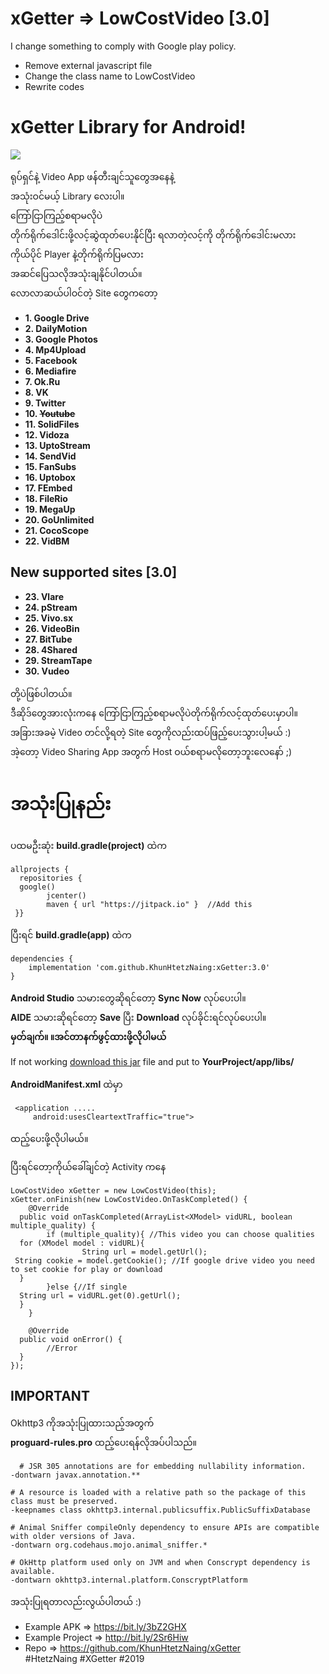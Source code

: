 # xGetter => LowCostVideo [3.0]
I change something to comply with Google play policy.
- Remove external javascript file
- Change the class name to LowCostVideo
- Rewrite codes

# xGetter Library for Android!  
[![](https://jitpack.io/v/aguirre123/xGetter.svg)](https://jitpack.io/#aguirre123/xGetter)  

ရုပ်ရှင်နဲ့ Video App ဖန်တီးချင်သူတွေအနေနဲ့  
အသုံးဝင်မယ့် Library လေးပါ။   
ကြော်ငြာကြည့်စရာမလိုပဲ  
တိုက်ရိုက်ဒေါင်းဖို့လင့်ဆွဲထုတ်ပေးနိုင်ပြီး
ရလာတဲ့လင့်ကို တိုက်ရိုက်ဒေါင်းမလား  
ကိုယ်ပိုင် Player နဲ့တိုက်ရိုက်ပြမလား  
အဆင်ပြေသလိုအသုံးချနိုင်ပါတယ်။  
လောလာဆယ်ပါဝင်တဲ့ Site တွေကတော့  
  
 - **1. Google Drive**  
 - **2. DailyMotion**  
 - **3. Google Photos**  
 - **4. Mp4Upload**  
 - **5. Facebook**  
 - **6. Mediafire**  
 - **7. Ok.Ru**  
 - **8. VK**  
 - **9. Twitter**  
 - **10. ~~Youtube~~**  
 - **11. SolidFiles**  
 - **12. Vidoza**  
 - **13. UptoStream**  
 - **14. SendVid**  
 - **15. FanSubs**  
 - **16. Uptobox**  
 - **17. FEmbed**  
 - **18. FileRio**  
 - **19. MegaUp**  
 - **20. GoUnlimited**  
 - **21. CocoScope**  
 - **22. VidBM**
 
## New supported sites [3.0]

- **23. Vlare**
- **24. pStream**
- **25. Vivo.sx**
- **26. VideoBin**
- **27. BitTube**
- **28. 4Shared**
- **29. StreamTape**
- **30. Vudeo**
  
  
တို့ပဲဖြစ်ပါတယ်။  
ဒီဆိုဒ်တွေအားလုံးကနေ ကြော်ငြာကြည့်စရာမလိုပဲတိုက်ရိုက်လင့်ထုတ်ပေးမှာပါ။  
အခြားအခမဲ့ Video တင်လို့ရတဲ့ Site တွေကိုလည်းထပ်ဖြည့်ပေးသွားပါ့မယ် :)  
အဲ့တော့ Video Sharing App အတွက် Host ဝယ်စရာမလိုတော့ဘူးလေနော် ;)  
  
အသုံးပြုနည်း  
===========  
  
ပထမဦးဆုံး **build.gradle(project)** ထဲက  
  

    allprojects {
      repositories {  
      google()  
            jcenter()  
            maven { url "https://jitpack.io" }  //Add this
     }}

ပြီးရင် **build.gradle(app)** ထဲက  
  

    dependencies {  
    	implementation 'com.github.KhunHtetzNaing:xGetter:3.0'
    }

**Android Studio** သမားတွေဆိုရင်တော့ **Sync Now** လုပ်ပေးပါ။  
**AIDE** သမားဆိုရင်တော့ **Save** ပြီး **Download** လုပ်ခိုင်းရင်လုပ်ပေးပါ။  
**မှတ်ချက်။ ။အင်တာနက်ဖွင့်ထားဖို့လိုပါမယ်**  
  
  If not working [download this jar](https://github.com/KhunHtetzNaing/xGetter/raw/master/app/release/xgetter.jar) file and put to **YourProject/app/libs/**
  
**AndroidManifest.xml** ထဲမှာ  
  

     <application .....
	     android:usesCleartextTraffic="true">

  
 
ထည့်ပေးဖို့လိုပါမယ်။  
  
ပြီးရင်တော့ကိုယ်ခေါ်ချင်တဲ့ Activity ကနေ  

    LowCostVideo xGetter = new LowCostVideo(this);  
    xGetter.onFinish(new LowCostVideo.OnTaskCompleted() {  
        @Override  
      public void onTaskCompleted(ArrayList<XModel> vidURL, boolean multiple_quality) {  
            if (multiple_quality){ //This video you can choose qualities  
      for (XModel model : vidURL){  
                    String url = model.getUrl();   
     String cookie = model.getCookie(); //If google drive video you need to set cookie for play or download  
      }   
            }else {//If single  
      String url = vidURL.get(0).getUrl();  
      }  
        }  
      
        @Override  
      public void onError() {  
            //Error  
      }  
    });

## IMPORTANT  
Okhttp3 ကိုအသုံးပြုထားသည့်အတွက်  
**proguard-rules.pro** ထည့်ပေးရန်လိုအပ်ပါသည်။  
  

      # JSR 305 annotations are for embedding nullability information.  
    -dontwarn javax.annotation.**  
      
    # A resource is loaded with a relative path so the package of this class must be preserved.  
    -keepnames class okhttp3.internal.publicsuffix.PublicSuffixDatabase  
      
    # Animal Sniffer compileOnly dependency to ensure APIs are compatible with older versions of Java.  
    -dontwarn org.codehaus.mojo.animal_sniffer.*  
      
    # OkHttp platform used only on JVM and when Conscrypt dependency is available.  
    -dontwarn okhttp3.internal.platform.ConscryptPlatform

  
အသုံးပြုရတာလည်းလွယ်ပါတယ် :)  
- Example APK => https://bit.ly/3bZ2GHX
- Example Project => http://bit.ly/2Sr6Hiw  
- Repo => https://github.com/KhunHtetzNaing/xGetter  
#HtetzNaing #XGetter #2019
